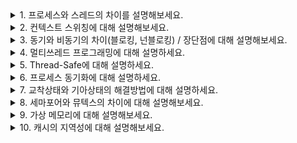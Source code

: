 
<details>
<summary>1. 프로세스와 스레드의 차이를 설명해보세요.</summary>
  
- (정의) 프로세스는 실행중인 프로그램을 의미합니다. 스레드는 프로세스에서 실행하는 작업의 단위를 의미합니다. 여기서 작업 단위는 CPU가 진행하는 최소 단위 작업을 의미합니다.
- 둘의 차이는 각 프로세스 간,또는 각 스레드 간 메모리 공간을 공유하는지 안하는지로 구분할 수 있습니다.
  
- 프로세스는 운영체제로부터 자원을 할당받습니다. 그러므로 각각 프로세스는 모두 독립된 메모리 공간을 가집니다. <br>
또한 한 프로세스 안에 여러개의 스레드가 생성될 수 있습니다.

- 스레드는 프로세스로부터 자원을 할당받습니다. 같은 프로세스 내 존재하는 스레드는 프로세스의 코드/데이터/힙영역을 공유합니다. 그렇기 때문에 좀 더 효율적으로 통신할 수 있습니다. <br>
또한 컨텍스트 스위칭도 캐시 메모리를 비우지 않아도 되는 스레드쪽이 빠릅니다. 스레드는 자원 공유로 인해 문제가 발생할 수 있으니 이를 염두에 둔 프로그래밍을 해야합니다.

- (example?) 프로세스는 인텔리제이(작업관리자의 프로세스), 스레드는 그중 Junit, 코드 수정 등 각각 개별 활동입니다.
 </details>

<details>
<summary>2. 컨텍스트 스위칭에 대해 설명해보세요.</summary>

- (정의) 컨텍스트는 프로세스의 정보를 의미하는 단어이고, 스위칭은 말그대로 바꾸다라는 의미입니다. <br>
즉 컨텍스트 스위칭은 한 작업이 끝날 때까지 기다리는 것이 아니라 여러 작업을 번갈아가며 실행해서 동시에 처리될 수 있도록 하는 방법입니다.
- (why) 컨텍스트 스위칭을 통해 높은 우선순위를 가진 프로세스를 먼저 빠르게 처리할 수 있습니다.
- (why not) 컨텍스트 스위칭을 쓰지 않는다면, 우선순위에 따라 프로세스를 처리할 수 없어, 유연하지 못합니다. 실제로 CPU는 한번에 하나의 작업밖에 처리하지 못하기 떄문에 등장한 기술입니다.

- 인터럽트가 발생하면 현재 프로세스의 상태를 PCB에 저장하고 새로운 프로세스의 상태를 레지스터에 저장하는 방식으로 동작합니다. 
이 때, CPU는 아무런 일을 하지 않으므로 잦은 컨텍스트 스위칭은 성능저하를 일으킬 수 있습니다.
스레드와 프로세스의 동작방식이 약간 상이한데, 스레드는 캐시메모리나 PCB에 저장해야하는 내용이 적고, 비워야 하는 내용도 적기때문에 상대적으로 더 빠른 컨텍스트 스위칭이 일어날 수 있습니다.

</details>

<details>
<summary>3. 동기와 비동기의 차이(블로킹, 넌블로킹) / 장단점에 대해 설명해보세요.</summary>

- 동기/비동기는 서버에 요청을 보냈을 때 작업 순서가 응답에 의존하는지 안하는지의 차이입니다.

- (정의) 동기 방식은 한 함수가 끝나는 시간과 바로 다음의 함수가 시작하는 시간이 같습니다. 즉, 서버에 요청을 보냈을 때 응답이 와야만 다음 작업을 실행할 수 있습니다.

- (정의) 비동기 방식은 여러 개 작업 처리가 함께 실행되는 방식으로, 동기 방식에 비해 단위시간 당 많은 작업을 처리할 수 있습니다. 단, CPU나 메모리를 많이 사용하는 작업을 비동기로 처리하게 되면 과부하가 걸릴 수 있습니다. 프로그램의 복잡도도 증가하게 됩니다.

블로킹/논블로킹은 동기/비동기와는 다른 관점으로, 내가 직접 제어할 수 없는 대상(IO/멀티스레드)을 상대하는 방법에 대한 분류입니다.

- (정의) 블로킹 방식은 대상의 작업이 끝날 때 까지 제어권을 대상이 가지고 있는 것을 의미합니다.
- (정의) 반면에 논블로킹은 대상의 작업 완료여부와 상관없이 새로운 작업을 수행합니다.

동기 논블로킹은 계속해서 polling을 수행하기 때문에 컨텍스트 스위칭이 지속적으로 발생해 지연이 발생합니다. 
![image](https://github.com/HyemIin/TIL/assets/114489245/7f55907e-e68f-4306-ad8b-7df630f6595a)
</details>


<details>
<summary>4. 멀티쓰레드 프로그래밍에 대해 설명하세요.</summary>
  
- (정의) 하나의 프로세스에서 여러 개의 쓰레드를 생성하여 자원의 생성과 관리의 중복을 최소화하는 프로그래밍입니다.
- (why) 멀티 프로세스에 비해 메모리 자원소모가 비교적 적으며, 같은 프로세스 내 쓰레드 끼리는 프로세스의 힙 영역을 공유하기 때문에 서로 간 통신이 간단합니다. <br>
또한 프로세스에 비해 컨텍스트 스위칭이 빠릅니다.(스레드 간 메모리 공간을 공유하기 떄문에 메모리 주소에 대한 처리가 불필요하기 때문) 
  <br>
  
- (단점) 힙 영역에 있는 자원을 활용할 때는 동기화가 필수이며, 동기화를 위해 락을 과도하게 사용하면 성능저하로 이어질 수 있습니다. <br>
또한 하나의 스레드가 비정상적으로 동작한다면 다른 스레드의 동작에도 영향을 미칠 수 있습니다.
</details>

<details>
<summary>5. Thread-Safe에 대해 설명하세요.</summary>

- (정의) 멀티쓰레드 프로그래밍 환경에서 서로 다른 쓰레드가 객체, 메서드, 변수 등에 동시에 접근해도 프로그램의 연산결과와 정합성이 보장되는 상태를 의미합니다.
  
</details>

<details>
<summary>6. 프로세스 동기화에 대해 설명하세요.</summary>

- (정의) 프로세스 동기화란, 다중 프로세스 환경에서 자원 등에 오직 한 프로세스만 접근가능하도록 하는 것을 의미합니다.
- (why not) 프로세스 동기화를 하지 않으면, 데이터의 일관성이 깨지기 때문에 잘못된 연산결과를 반환할 수 있기 때문입니다.

- Race Condition(경쟁 상태): 여러 프로세스나 스레드가 동기화 메커니즘 없이 자원에 접근하려는 상황을 가리킵니다. 공유된 자원에 대한 접근 순서에 따라 실행 결과가 달라질 수 있는 상황을 의미합니다.

- Critical Section(임계 구역): 여러 스레드가 동시에 접근해서는 안되는 공유자원에 접근하는 코드 블럭을 얘기합니다. 한 임계구역에 하나의 스레드 혹은 프로세스만 접근이 가능합니다. 임계 구역에 접근하는 것을 제어하기 위해 세마포어, 뮤텍스와 같은 매커니즘을 사용합니다.

- 임계 구역 문제를 해결하기 위한 조건은 아래와 같습니다.
  - 상호 배제(Mutual Exclusion): 한 프로세스가 임계구역에서 동작중이면 다른 프로세스는 접근할 수 없다.
  - 진행(Progress): 임계구역에서 작업중인 프로세스가 없다면 입계구역으로 진입하려는 프로세스를 적절히 선택해서 진입할 수 있도록 합니다.
  - 유한 대기(Bounded Waiting): 한 프로세스가 임계영역으로 진입을 요청한 후 다른 프로세스는 진입이 유한한 횟수로 제한되어야 합니다. (기아상태 방지)
</details>

<details>
<summary>7. 교착상태와 기아상태의 해결방법에 대해 설명하세요.</summary>
교착상태란, 서로 다른 프로세스가 서로 점유하고 있는 자원의 반납을 대기하고 있는 상태를 의미합니다.

발생조건

상호 배제: 한 번에 한 프로세스만 해당 자원을 사용할 수 있어야 합니다.
점유 대기: 할당된 자원을 가진 상태에서 다른 자원을 기다립니다.
비선점: 다른 프로세스가 자원의 사용을 끝낼 때 까지 자원을 뺏을 수 없습니다.
순환대기: 각 프로세스가 순환적으로 다음 프로세스가 요구하는 자원을 가지고 있습니다.
해결방법

예방: 4가지 조건 중 하나라도 만족되지 않도록 합니다.
회피: 알고리즘을 데드락이 발생하지 않도록 합니다.
회복: 교착상태가 발생할 때, 해결합니다.
무시: 회복과정의 성능저하가 심하다면 그냥 무시합니다.
기아상태(Starvation): 여러 프로세스가 부족한 자원을 점유하기 위해 경쟁할 때, 특정 프로세스가 영원히 자원 할당이 되지 않는 경우입니다.

기아상태를 해결하기 위해선 우선순위를 변경합니다.(우선순위를 수시로 변경하거나, 오래 기다린 프로세스의 우선순위를 높여주거나, Queue를 사용합니다.)
</details>

<details>
  <summary>8. 세마포어와 뮤텍스의 차이에 대해 설명해보세요.</summary>
  
- 세마포어는 여러개의 프로세스가 접근 가능한 공유자원을 관리하는 방식이고, 뮤텍스가 될 수 있지만, 뮤텍스는 한 번에 한 개의 프로세스만 접근 가능하도록 관리하는 방식입니다. 따라서 뮤텍스는 세마포어가 될 수 없습니다.
- 또, 세마포어는 다른 프로세스가 세마포어를 해제할 수 있지만, 뮤텍스는 락을 획득한 프로세스만 락을 반환할 수 있습니다.
</details>

<details>
  <summary>9. 가상 메모리에 대해 설명해보세요.</summary>
- 가상 메모리는 프로세스가 실제 메모리의 크기와 상관없이 메모리를 이용할 수 있도록 지원하는 기술 입니다.
- 가상 메모리는 실제 메모리(RAM, main memory, first storage)와 보조 기억 장치(auxiliary storage, secondary storage)의 Swap 영역으로 구성됩니다.

- OS 는 메모리 관리자(Memory Management Unit)를 통해 메모리를 관리하며 프로세스는 사용하는 메모리가 실제 메모리인지, Swap 영역인지 모릅니다.

- Java 에서는 Swap 영역을 잡아주지 않은 경우 OOM 이 발생할 수 있습니다.
- Swap 영역은 실제 메모리가 아니기 때문에 지연시간이 많이 발생하며, 가급적이면 Swap 메모리를 사용하지 않도록 설계하는 것이 좋고, 만약 계속해서 사용하는 양이 증가한다면 메모리 누수를 의심해 볼 수 있습니다.
</details>

<details>
  <summary>10. 캐시의 지역성에 대해 설명해보세요.</summary>
</details>
